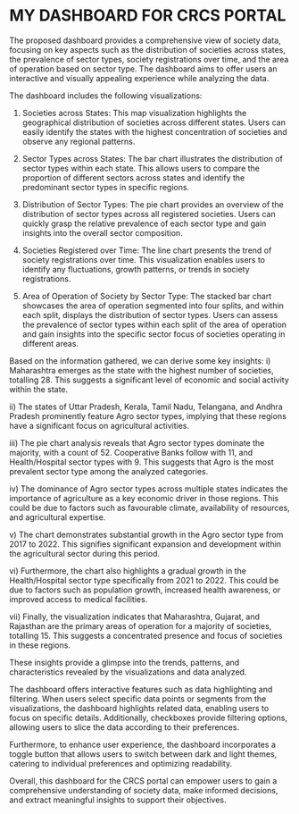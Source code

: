 # MY DASHBOARD FOR CRCS PORTAL
The proposed dashboard provides a comprehensive view of society data, focusing on key aspects such as the distribution of societies across states, the prevalence of sector types, society registrations over time, and the area of operation based on sector type. The dashboard aims to offer users an interactive and visually appealing experience while analyzing the data.

The dashboard includes the following visualizations:
1. Societies across States: This map visualization highlights the geographical distribution of societies across different states. Users can easily identify the states with the highest concentration of societies and observe any regional patterns.

2. Sector Types across States: The bar chart illustrates the distribution of sector types within each state. This allows users to compare the proportion of different sectors across states and identify the predominant sector types in specific regions.

3. Distribution of Sector Types: The pie chart provides an overview of the distribution of sector types across all registered societies. Users can quickly grasp the relative prevalence of each sector type and gain insights into the overall sector composition.

4. Societies Registered over Time: The line chart presents the trend of society registrations over time. This visualization enables users to identify any fluctuations, growth patterns, or trends in society registrations.

5. Area of Operation of Society by Sector Type: The stacked bar chart showcases the area of operation segmented into four splits, and within each split, displays the distribution of sector types. Users can assess the prevalence of sector types within each split of the area of operation and gain insights into the specific sector focus of societies operating in different areas.

Based on the information gathered, we can derive some key insights:
i) Maharashtra emerges as the state with the highest number of societies, totalling 28. This suggests a significant level of economic and social activity within the state.

ii) The states of Uttar Pradesh, Kerala, Tamil Nadu, Telangana, and Andhra Pradesh prominently feature Agro sector types, implying that these regions have a significant focus on agricultural activities.

iii) The pie chart analysis reveals that Agro sector types dominate the majority, with a count of 52. Cooperative Banks follow with 11, and Health/Hospital sector types with 9. This suggests that Agro is the most prevalent sector type among the analyzed categories.

iv) The dominance of Agro sector types across multiple states indicates the importance of agriculture as a key economic driver in those regions. This could be due to factors such as favourable climate, availability of resources, and agricultural expertise.

v) The chart demonstrates substantial growth in the Agro sector type from 2017 to 2022. This signifies significant expansion and development within the agricultural sector during this period.

vi) Furthermore, the chart also highlights a gradual growth in the Health/Hospital sector type specifically from 2021 to 2022. This could be due to factors such as population growth, increased health awareness, or improved access to medical facilities.

vii) Finally, the visualization indicates that Maharashtra, Gujarat, and Rajasthan are the primary areas of operation for a majority of societies, totalling 15. This suggests a concentrated presence and focus of societies in these regions.

These insights provide a glimpse into the trends, patterns, and characteristics revealed by the visualizations and data analyzed.

The dashboard offers interactive features such as data highlighting and filtering. When users select specific data points or segments from the visualizations, the dashboard highlights related data, enabling users to focus on specific details. Additionally, checkboxes provide filtering options, allowing users to slice the data according to their preferences.

Furthermore, to enhance user experience, the dashboard incorporates a toggle button that allows users to switch between dark and light themes, catering to individual preferences and optimizing readability.

Overall, this dashboard for the CRCS portal can empower users to gain a comprehensive understanding of society data, make informed decisions, and extract meaningful insights to support their objectives.
